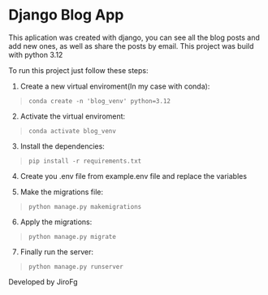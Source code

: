 # Django Blog App

This aplication was created with django, you can see all the blog posts and add new ones, as well as share the posts by email.
This project was build with python 3.12

To run this project just follow these steps:

1. Create a new virtual enviroment(In my case with conda):
> `conda create -n 'blog_venv' python=3.12`

2. Activate the virtual enviroment:
> `conda activate blog_venv`

3. Install the dependencies:
> `pip install -r requirements.txt`

4. Create you .env file from example.env file and replace the variables

5. Make the migrations file:
> `python manage.py makemigrations`

6. Apply the migrations:
> `python manage.py migrate`

7. Finally run the server:
> `python manage.py runserver`

Developed by JiroFg